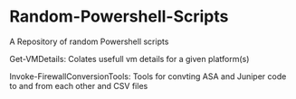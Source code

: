 # Random-Powershell-Scripts
A Repository of random Powershell scripts

Get-VMDetails:
	Colates usefull vm details for a given platform(s)

Invoke-FirewallConversionTools:
	Tools for convting ASA and Juniper code to and from each other and CSV files

	
